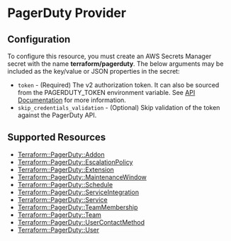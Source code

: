 # PagerDuty Provider

## Configuration

To configure this resource, you must create an AWS Secrets Manager secret with the name **terraform/pagerduty**. The below arguments may be included as the key/value or JSON properties in the secret:

* `token` - (Required) The v2 authorization token. It can also be sourced from the PAGERDUTY_TOKEN environment variable. See [API Documentation](https://v2.developer.pagerduty.com/docs/authentication) for more information.
* `skip_credentials_validation` - (Optional) Skip validation of the token against the PagerDuty API.


## Supported Resources

* [Terraform::PagerDuty::Addon](docs/providers/pagerduty/Addon.md)
* [Terraform::PagerDuty::EscalationPolicy](docs/providers/pagerduty/EscalationPolicy.md)
* [Terraform::PagerDuty::Extension](docs/providers/pagerduty/Extension.md)
* [Terraform::PagerDuty::MaintenanceWindow](docs/providers/pagerduty/MaintenanceWindow.md)
* [Terraform::PagerDuty::Schedule](docs/providers/pagerduty/Schedule.md)
* [Terraform::PagerDuty::ServiceIntegration](docs/providers/pagerduty/ServiceIntegration.md)
* [Terraform::PagerDuty::Service](docs/providers/pagerduty/Service.md)
* [Terraform::PagerDuty::TeamMembership](docs/providers/pagerduty/TeamMembership.md)
* [Terraform::PagerDuty::Team](docs/providers/pagerduty/Team.md)
* [Terraform::PagerDuty::UserContactMethod](docs/providers/pagerduty/UserContactMethod.md)
* [Terraform::PagerDuty::User](docs/providers/pagerduty/User.md)